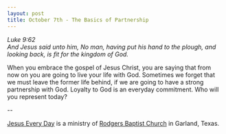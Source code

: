 ```yaml
---
layout: post
title: October 7th - The Basics of Partnership
---
```


_Luke 9:62  
And Jesus said unto him, No man, having put his hand to the plough,
and looking back, is fit for the kingdom of God._

When you embrace the gospel of Jesus Christ, you are saying that
from now on you are going to live your life with God. Sometimes we
forget that we must leave the former life behind, if we are going to
have a strong partnership with God. Loyalty to God is an everyday
commitment. Who will you represent today?

 --

<a href=http://jesuseveryday.net>Jesus Every Day</a> is a ministry of <a href=http://rodgersbaptist.net>Rodgers Baptist Church</a> in Garland, Texas.

